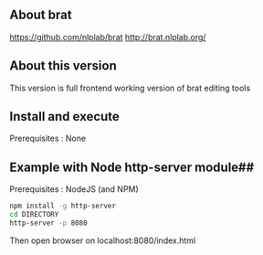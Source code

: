 ## About brat ##

https://github.com/nlplab/brat
http://brat.nlplab.org/

## About this version ##
This version is full frontend working version of brat editing tools


## Install and execute ##
Prerequisites : None

## Example with Node http-server module##
Prerequisites :
NodeJS (and NPM)

```bash
npm install -g http-server
cd DIRECTORY
http-server -p 8080
```
Then open browser on localhost:8080/index.html

